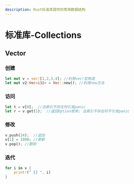 ```yaml
---
description: Rust标准库提供的常用数据结构
---
```


# 标准库-Collections

## Vector

### 创建

```rust
let mut v = vec![1,2,3,4]; //利用vec!宏构造
let mut v2:Vec<i32> = Vec::new(); //利用new方法
```

### 访问

```rust
let t = v[0];  //当索引不存在时引发panic
let r = v.get(1);  //返回Option枚举; 当索引不存在时不引发panic
```

### 修改

```rust
v.push(24);  //追加
v[1] = 1000; //更新
v.pop(); //删除
```

### 迭代

```rust
for i in v {
    print!(" {} ", i)
}
```

